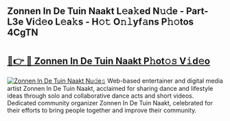 ## Zonnen In De Tuin Naakt L𝚎a𝚔ed N𝚞𝚍e - Part-L3e Vi𝚍𝚎o L𝚎a𝚔s - H𝚘𝚝 O𝚗𝚕yf𝚊ns P𝚑𝚘tos 4CgTN

# <h2><a href="http://kf0li07.oniu.top/?m=Zonnen+In+De+Tuin+Naakt">🔗👉 🔴 Zonnen In De Tuin Naakt P𝚑ot𝚘𝚜 V𝚒d𝚎o</a></h2>

[![Zonnen In De Tuin Naakt Nu𝚍e𝚜](https://i.imgur.com/0qMVB7G.gif)](http://kf0li07.oniu.top/?m=Zonnen+In+De+Tuin+Naakt)
Web-based entertainer and digital media artist Zonnen In De Tuin Naakt, acclaimed for sharing dance and lifestyle ideas through solo and collaborative dance acts and short videos. Dedicated community organizer Zonnen In De Tuin Naakt, celebrated for their efforts to bring people together and improve their community.  
